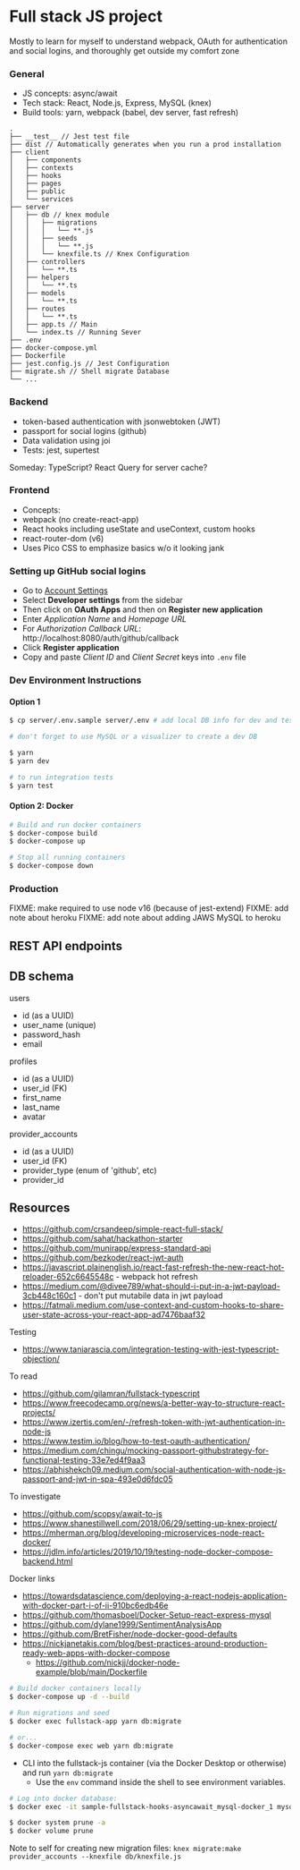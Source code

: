 # Full stack JS project

Mostly to learn for myself to understand webpack, OAuth for authentication and social logins, and thoroughly get outside my comfort zone

### General

- JS concepts: async/await
- Tech stack: React, Node.js, Express, MySQL (knex)
- Build tools: yarn, webpack (babel, dev server, fast refresh)

```
.
├── __test__ // Jest test file
├── dist // Automatically generates when you run a prod installation
├── client
│   ├── components
│   ├── contexts
│   ├── hooks
│   ├── pages
│   ├── public
│   └── services
├── server
│   ├── db // knex module
│   │   ├── migrations
│   │   │   └── **.js
│   │   ├── seeds
│   │   │   └── **.js
│   │   └── knexfile.ts // Knex Configuration
│   ├── controllers
│   │   └── **.ts
│   ├── helpers
│   │   └── **.ts
│   ├── models
│   │   └── **.ts
│   ├── routes
│   │   └── **.ts
│   ├── app.ts // Main
│   └── index.ts // Running Sever
├── .env
├── docker-compose.yml
├── Dockerfile
├── jest.config.js // Jest Configuration
├── migrate.sh // Shell migrate Database
└── ...
```

### Backend

- token-based authentication with jsonwebtoken (JWT)
- passport for social logins (github)
- Data validation using joi
- Tests: jest, supertest

Someday: TypeScript? React Query for server cache?

### Frontend

- Concepts:
- webpack (no create-react-app)
- React hooks including useState and useContext, custom hooks
- react-router-dom (v6)
- Uses Pico CSS to emphasize basics w/o it looking jank

### Setting up GitHub social logins

- Go to <a href="https://github.com/settings/profile" target="_blank">Account Settings</a>
- Select **Developer settings** from the sidebar
- Then click on **OAuth Apps** and then on **Register new application**
- Enter _Application Name_ and _Homepage URL_
- For _Authorization Callback URL_: http://localhost:8080/auth/github/callback
- Click **Register application**
- Copy and paste _Client ID_ and _Client Secret_ keys into `.env` file

### Dev Environment Instructions

#### Option 1

```zsh
$ cp server/.env.sample server/.env # add local DB info for dev and test environments

# don't forget to use MySQL or a visualizer to create a dev DB

$ yarn
$ yarn dev

# to run integration tests
$ yarn test
```

#### Option 2: Docker

```zsh
# Build and run docker containers
$ docker-compose build
$ docker-compose up

# Stop all running containers
$ docker-compose down
```

### Production

FIXME: make required to use node v16 (because of jest-extend)
FIXME: add note about heroku
FIXME: add note about adding JAWS MySQL to heroku

## REST API endpoints

## DB schema

users

- id (as a UUID)
- user_name (unique)
- password_hash
- email

profiles

- id (as a UUID)
- user_id (FK)
- first_name
- last_name
- avatar

provider_accounts

- id (as a UUID)
- user_id (FK)
- provider_type (enum of 'github', etc)
- provider_id

## Resources

- https://github.com/crsandeep/simple-react-full-stack/
- https://github.com/sahat/hackathon-starter
- https://github.com/munirapp/express-standard-api
- https://github.com/bezkoder/react-jwt-auth
- https://javascript.plainenglish.io/react-fast-refresh-the-new-react-hot-reloader-652c6645548c - webpack hot refresh
- https://medium.com/@divee789/what-should-i-put-in-a-jwt-payload-3cb448c160c1 - don't put mutabile data in jwt payload
- https://fatmali.medium.com/use-context-and-custom-hooks-to-share-user-state-across-your-react-app-ad7476baaf32

Testing

- https://www.taniarascia.com/integration-testing-with-jest-typescript-objection/

To read

- https://github.com/gilamran/fullstack-typescript
- https://www.freecodecamp.org/news/a-better-way-to-structure-react-projects/
- https://www.izertis.com/en/-/refresh-token-with-jwt-authentication-in-node-js
- https://www.testim.io/blog/how-to-test-oauth-authentication/
- https://medium.com/chingu/mocking-passport-githubstrategy-for-functional-testing-33e7ed4f9aa3
- https://abhishekch09.medium.com/social-authentication-with-node-js-passport-and-jwt-in-spa-493e0d6fdc05

To investigate

- https://github.com/scopsy/await-to-js
- https://www.shanestillwell.com/2018/06/29/setting-up-knex-project/
- https://mherman.org/blog/developing-microservices-node-react-docker/
- https://jdlm.info/articles/2019/10/19/testing-node-docker-compose-backend.html

Docker links

- https://towardsdatascience.com/deploying-a-react-nodejs-application-with-docker-part-i-of-ii-910bc6edb46e
- https://github.com/thomasboel/Docker-Setup-react-express-mysql
- https://github.com/dylane1999/SentimentAnalysisApp
- https://github.com/BretFisher/node-docker-good-defaults
- https://nickjanetakis.com/blog/best-practices-around-production-ready-web-apps-with-docker-compose
  - https://github.com/nickjj/docker-node-example/blob/main/Dockerfile

```bash
# Build docker containers locally
$ docker-compose up -d --build

# Run migrations and seed
$ docker exec fullstack-app yarn db:migrate

# or...
$ docker-compose exec web yarn db:migrate
```

- CLI into the fullstack-js container (via the Docker Desktop or otherwise) and run `yarn db:migrate`
  - Use the `env` command inside the shell to see environment variables.

```bash
# Log into docker database:
$ docker exec -it sample-fullstack-hooks-asyncawait_mysql-docker_1 mysql -h mysql-docker -u user -p
```

```bash
$ docker system prune -a
$ docker volume prune
```

Note to self for creating new migration files:
`knex migrate:make provider_accounts --knexfile db/knexfile.js`
